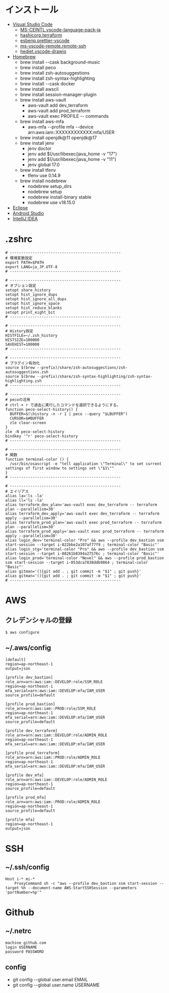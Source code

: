 # インストール
- [Visual Studio Code](https://code.visualstudio.com/)
  - [MS-CEINTL.vscode-language-pack-ja](https://marketplace.visualstudio.com/items?itemName=MS-CEINTL.vscode-language-pack-ja)
  - [hashicorp.terraform](https://marketplace.visualstudio.com/items?itemName=HashiCorp.terraform)
  - [esbenp.prettier-vscode](https://marketplace.visualstudio.com/items?itemName=esbenp.prettier-vscode)
  - [ms-vscode-remote.remote-ssh](https://marketplace.visualstudio.com/items?itemName=ms-vscode-remote.remote-ssh)
  - [hediet.vscode-drawio](https://marketplace.visualstudio.com/items?itemName=hediet.vscode-drawio)
- [Homebrew](https://brew.sh/index_ja)
  - brew install --cask background-music
  - brew install peco
  - brew install zsh-autosuggestions
  - brew install zsh-syntax-highlighting
  - brew install --cask docker
  - brew install awscli
  - brew install session-manager-plugin
  - brew install aws-vault
    - aws-vault add dev_terraform
    - aws-vault add prod_terraform
    - aws-vault exec PROFILE -- commands
  - brew install aws-mfa
    - aws-mfa --profile mfa --device arn:aws:iam::XXXXXXXXXXXX:mfa/USER
  - brew install openjdk@11 openjdk@17
  - brew install jenv
    - jenv doctor
    - jenv add $(/usr/libexec/java_home -v "17")
    - jenv add $(/usr/libexec/java_home -v "11")
    - jenv global 17.0
  - brew install tfenv
    - tfenv use 0.14.9
  - brew install nodebrew
    - nodebrew setup_dirs
    - nodebrew setup
    - nodebrew install-binary stable
    - nodebrew use v18.15.0
- [Eclipse](https://mergedoc.osdn.jp/)
- [Android Studio](https://developer.android.com/studio?hl=ja)
- [IntelliJ IDEA](https://www.jetbrains.com/idea/download/)

# .zshrc

```
# -------------------------------------------------
# 環境変数設定
export PATH=$PATH
export LANG=ja_JP.UTF-8
# -------------------------------------------------

# -------------------------------------------------
# オプション設定
setopt share_history
setopt hist_ignore_dups
setopt hist_ignore_all_dups
setopt hist_ignore_space
setopt hist_reduce_blanks
setopt print_eight_bit
# -------------------------------------------------

# -------------------------------------------------
# History設定
HISTFILE=~/.zsh_history
HISTSIZE=100000
SAVEHIST=100000
# -------------------------------------------------

# -------------------------------------------------
# プラグイン有効化
source $(brew --prefix)/share/zsh-autosuggestions/zsh-autosuggestions.zsh
source $(brew --prefix)/share/zsh-syntax-highlighting/zsh-syntax-highlighting.zsh
# -------------------------------------------------

# -------------------------------------------------
# pecoの活用
# ctrl + r で過去に実行したコマンドを選択できるようにする。
function peco-select-history() {
  BUFFER=$(\history -n -r 1 | peco --query "$LBUFFER")
  CURSOR=$#BUFFER
  zle clear-screen
}
zle -N peco-select-history
bindkey '^r' peco-select-history
# -------------------------------------------------

# -------------------------------------------------
# 関数
function terminal-color () {
  /usr/bin/osascript -e "tell application \"Terminal\" to set current settings of first window to settings set \"$1\""
}
# -------------------------------------------------

# -------------------------------------------------
# エイリアス
alias la='ls -la'
alias ll='ls -la'
alias terraform_dev_plan='aws-vault exec dev_terraform -- terraform plan --parallelism=30'
alias terraform_dev_apply='aws-vault exec dev_terraform -- terraform apply --parallelism=30'
alias terraform_prod_plan='aws-vault exec prod_terraform -- terraform plan --parallelism=30'
alias terraform_prod_apply='aws-vault exec prod_terraform -- terraform apply --parallelism=30'
alias login_dev='terminal-color "Pro" && aws --profile dev_bastion ssm start-session --target i-022bbe2a107af77f9 ; terminal-color "Basic"'
alias login_stg='terminal-color "Pro" && aws --profile dev_bastion ssm start-session --target i-08261b8394a27576c ; terminal-color "Basic"'
alias login_prod='terminal-color "Novel" && aws --profile prod_bastion ssm start-session --target i-053dca7838ddb9864 ; terminal-color "Basic"'
alias gitman='(){git add . ; git commit -m "$1" ; git push}'
alias gitman='(){git add . ; git commit -m "$1" ; git push}'
# -------------------------------------------------
```
# AWS
## クレデンシャルの登録

```
$ aws configure
```
## ~/.aws/config

```
[default]
region=ap-northeast-1
output=json

[profile dev_bastion]
role_arn=arn:aws:iam::DEVELOP:role/SSM_ROLE
region=ap-northeast-1
mfa_serial=arn:aws:iam::DEVELOP:mfa/IAM_USER
source_profile=default

[profile prod_bastion]
role_arn=arn:aws:iam::PROD:role/SSM_ROLE
region=ap-northeast-1
mfa_serial=arn:aws:iam::DEVELOP:mfa/IAM_USER
source_profile=default

[profile dev_terraform]
role_arn=arn:aws:iam::DEVELOP:role/ADMIN_ROLE
region=ap-northeast-1
mfa_serial=arn:aws:iam::DEVELOP:mfa/IAM_USER

[profile prod_terraform]
role_arn=arn:aws:iam::PROD:role/ADMIN_ROLE
region=ap-northeast-1
mfa_serial=arn:aws:iam::DEVELOP:mfa/IAM_USER

[profile dev_mfa]
role_arn=arn:aws:iam::DEVELOP:role/ADMIN_ROLE
region=ap-northeast-1
source_profile=default

[profile prod_mfa]
role_arn=arn:aws:iam::PROD:role/ADMIN_ROLE
region=ap-northeast-1
source_profile=default

[profile mfa]
region=ap-northeast-1
output=json
```

# SSH
## ~/.ssh/config

```
Host i-* mi-*
    ProxyCommand sh -c "aws --profile dev_bastion ssm start-session --target %h --document-name AWS-StartSSHSession --parameters 'portNumber=%p'"
```

# Github
## ~/.netrc 

```
machine github.com
login USERNAME
password PASSWORD
```
## config
 - git config --global user.email EMAIL
 - git config --global user.name USERNAME 

